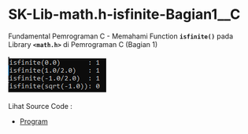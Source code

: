# SK-Lib-math.h-isfinite-Bagian1__C
Fundamental Pemrograman C - Memahami Function <code><b>isfinite()</b></code> pada Library <code><b>&lt;math.h></b></code> di Pemrograman C (Bagian 1)<br><br>
<img src="https://github.com/RizkyKhapidsyah/SK-Lib-math.h-isfinite-Bagian1__C/blob/master/SK-Lib-math.h-isfinite-Bagian1__C/result/001.PNG"><br><br>
Lihat Source Code : <br>
- <a href="https://github.com/RizkyKhapidsyah/SK-Lib-math.h-isfinite-Bagian1__C/blob/master/SK-Lib-math.h-isfinite-Bagian1__C/Source.c">Program</a>
